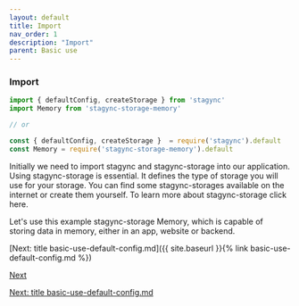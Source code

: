 ```yaml
---
layout: default
title: Import
nav_order: 1
description: "Import"
parent: Basic use
---
```


### Import
```javascript
import { defaultConfig, createStorage } from 'stagync'
import Memory from 'stagync-storage-memory'

// or

const { defaultConfig, createStorage }  = require('stagync').default
const Memory = require('stagync-storage-memory').default
```
Initially we need to import stagync and stagync-storage into our application. Using stagync-storage is essential. It defines the type of storage you will use for your storage. You can find some stagync-storages available on the internet or create them yourself. To learn more about stagync-storage click here.

Let's use this example stagync-storage Memory, which is capable of storing data in memory, either in an app, website or backend.

[Next: title basic-use-default-config.md]({{ site.baseurl }}{% link basic-use-default-config.md %})

[Next](test)

[Next: title basic-use-default-config.md](test)
